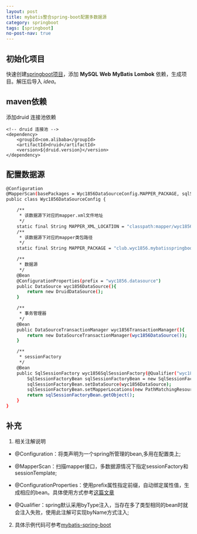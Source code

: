 ```yaml
---
layout: post
title: mybatis整合spring-boot配置多数据源
category: springboot
tags: [springboot]
no-post-nav: true
---
```


## 初始化项目

快速创建[springboot项目](https://start.spring.io/)，添加 __MySQL__ __Web__ __MyBatis__ __Lombok__ 依赖，生成项目。解压后导入 _idea_。

## maven依赖

添加druid 连接池依赖

	<!-- druid 连接池 -->
	<dependency>
		<groupId>com.alibaba</groupId>
		<artifactId>druid</artifactId>
		<version>${druid.version}</version>
	</dependency>

## 配置数据源

```sh
@Configuration
@MapperScan(basePackages = Wyc1856DataSourceConfig.MAPPER_PACKAGE, sqlSessionFactoryRef = "wyc1856SqlSessionFactory")
public class Wyc1856DataSourceConfig {

    /**
     * 该数据源下对应的mapper.xml文件地址
     */
    static final String MAPPER_XML_LOCATION = "classpath:mapper/wyc1856/*.xml";
    /**
     * 该数据源下对应的mapper类包路径
     */
    static final String MAPPER_PACKAGE = "club.wyc1856.mybatisspringboot.mapper.wyc1856";

    /**
     * 数据源
     */
    @Bean
    @ConfigurationProperties(prefix = "wyc1856.datasource")
    public DataSource wyc1856DataSource(){
        return new DruidDataSource();
    }

    /**
     * 事务管理器
     */
    @Bean
    public DataSourceTransactionManager wyc1856TransactionManager(){
        return new DataSourceTransactionManager(wyc1856DataSource());
    }

    /**
     * sessionFactory
     */
    @Bean
    public SqlSessionFactory wyc1856SqlSessionFactory(@Qualifier("wyc1856DataSource") DataSource wyc1856DataSource) throws Exception{
        SqlSessionFactoryBean sqlSessionFactoryBean = new SqlSessionFactoryBean();
        sqlSessionFactoryBean.setDataSource(wyc1856DataSource);
        sqlSessionFactoryBean.setMapperLocations(new PathMatchingResourcePatternResolver().getResources(MAPPER_XML_LOCATION));
        return sqlSessionFactoryBean.getObject();
    }
}
```
## 补充

1. 相关注解说明
    
- @Configuration：将类声明为一个spring所管理的bean,多用在配置类上;

- @MapperScan：扫描mapper接口，多数据源情况下指定sessionFactory和sessionTemplate;

- @ConfigurationProperties：使用prefix属性指定前缀，自动绑定属性值，生成相应的bean。具体使用方式参考[这篇文章](https://www.cnblogs.com/duanxz/p/4520571.html)

- @Qualifier：spring默认采用byType注入，当存在多了类型相同的bean时就会注入失败，使用此注解可实现byName方式注入;

2. 具体示例代码可参考[mybatis-spring-boot](https://github.com/wyc18556/spring-boot-demo/tree/master/mybatis-spring-boot)
    
